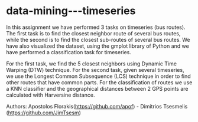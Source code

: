 # data-mining---timeseries

In this assignment we have performed 3 tasks on timeseries (bus routes).
The first task is to find the closest neighbor route of several bus routes, while the second is to find the closest sub-routes of several bus routes.
We have also visualized the dataset, using the gmplot library of Python and we have performed a classification task for timeseries.

For the first task, we find the 5 closest neighbors using Dynamic Time Warping (DTW) technique.
For the second task, given several timeseries, we use the Longest Common Subsequence (LCS) technique in order to find other routes that have common parts.
For the classification of routes we use a KNN classifier and the geographical distances between 2 GPS points are calculated with Harversine distance.

Authors: Apostolos Florakis(https://github.com/apof) - Dimitrios Tsesmelis (https://github.com/JimTsesm)
